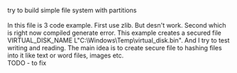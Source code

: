 try to build simple file system with partitions
<br /><br />
In this file is 3 code example. First use zlib. But desn't work. Second which is right now compiled generate error. 
This example creates a secured file  VIRTUAL_DISK_NAME L"C:\\Windows\\Temp\\virtual_disk.bin". And I try to test writing and reading.
The main idea is to create secure file to hashing files into it like text or word files, images etc.
<br />
TODO - to fix
